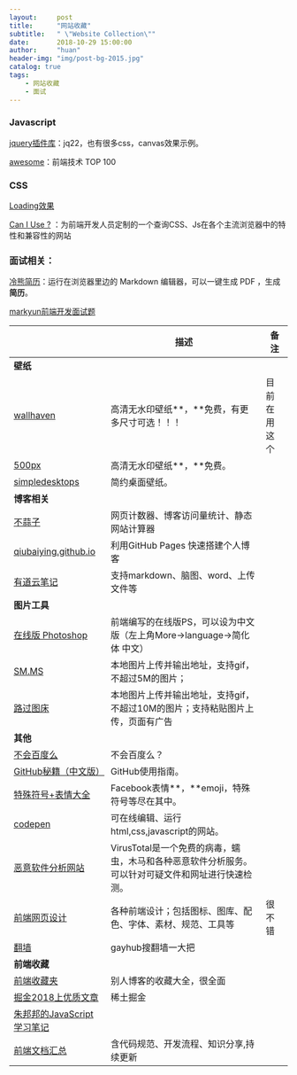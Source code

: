 ```yaml
---
layout:     post
title:      "网站收藏"
subtitle:   " \"Website Collection\""
date:       2018-10-29 15:00:00
author:     "huan"
header-img: "img/post-bg-2015.jpg"
catalog: true
tags:
    - 网站收藏
    - 面试
---
```



### Javascript

[jquery插件库](http://www.jq22.com/)：jq22，也有很多css，canvas效果示例。

[awesome](https://www.awesomes.cn/rank?sort=hot)：前端技术 TOP 100




### CSS

[Loading效果](http://sherlocked93.club/vue-style-codebase/loadingAnimation)

[Can I Use ?](https://caniuse.com/) ：为前端开发人员定制的一个查询CSS、Js在各个主流浏览器中的特性和兼容性的网站



### 面试相关：

[冷熊简历](http://cv.ftqq.com/#)：运行在浏览器里边的 Markdown 编辑器，可以一键生成 PDF ，生成**简历**。

[markyun前端开发面试题](https://github.com/markyun/My-blog/blob/master/Front-end-Developer-Questions/Questions-and-Answers/README.md)





|                                                              | 描述                                                         | 备注         |
| ------------------------------------------------------------ | ------------------------------------------------------------ | ------------ |
| **壁纸**                                                     |                                                              |              |
| [wallhaven](https://alpha.wallhaven.cc/random)               | 高清无水印壁纸**，**免费，有更多尺寸可选！！！               | 目前在用这个 |
| [500px](https://500px.me/community/discover?t=rating)        | 高清无水印壁纸**，**免费。                                   |              |
| [simpledesktops](http://simpledesktops.com/)                 | 简约桌面壁纸。                                               |              |
| **博客相关**                                                 |                                                              |              |
| [不蒜子](http://busuanzi.ibruce.info/)                       | 网页计数器、博客访问量统计、静态网站计算器                   |              |
| [qiubaiying.github.io](https://github.com/qiubaiying/qiubaiying.github.io) | 利用GitHub Pages 快速搭建个人博客                            |              |
| [有道云笔记](http://note.youdao.com/?auto=1)                 | 支持markdown、脑图、word、上传文件等                         |              |
| **图片工具**                                                 |                                                              |              |
| [在线版 Photoshop](https://www.photopea.com/)                | 前端编写的在线版PS，可以设为中文版（左上角More->language->简化体 中文） |              |
| [SM.MS](https://sm.ms/)                                      | 本地图片上传并输出地址，支持gif，不超过5M的图片；            |              |
| [路过图床](https://imgchr.com/)                              | 本地图片上传并输出地址，支持gif，不超过10M的图片；支持粘贴图片上传，页面有广告 |              |
| **其他**                                                     |                                                              |              |
| [不会百度么](http://buhuibaidu.me/)                          | 不会百度么？                                                 |              |
| [GitHub秘籍（中文版）](https://www.kancloud.cn/thinkphp/github-tips/37891) | GitHub使用指南。                                             |              |
| [特殊符号+表情大全](http://cn.piliapp.com/facebook-symbols/) | Facebook表情**，**emoji，特殊符号等尽在其中。                |              |
| [codepen](https://codepen.io/)                               | 可在线编辑、运行html,css,javascript的网站。                  |              |
| [恶意软件分析网站](https://www.virustotal.com/zh-cn/)        | VirusTotal是一个免费的病毒，蠕虫，木马和各种恶意软件分析服务。可以针对可疑文件和网址进行快速检测。 |              |
| [前端网页设计](https://www.seeseed.com/)                     | 各种前端设计；包括图标、图库、配色、字体、素材、规范、工具等 | 很不错       |
| [翻墙](https://github.com/search?q=%E7%BF%BB%E5%A2%99)       | gayhub搜翻墙一大把                                           |              |
| **前端收藏**                                                 |                                                              |              |
| [前端收藏夹](http://collect.w3ctrain.com/)                   | 别人博客的收藏大全，很全面                                   |              |
| [掘金2018上优质文章](https://juejin.im/post/5b3adfe2e51d4555b17e85df) | 稀土掘金                                                     |              |
| [朱邦邦的JavaScript学习笔记](https://github.com/zhubangbang/zhubangbang-javascript-notes) |                                                              |              |
| [前端文档汇总](https://github.com/mgbq/front-end-Doc)        | 含代码规范、开发流程、知识分享,持续更新                      |              |





